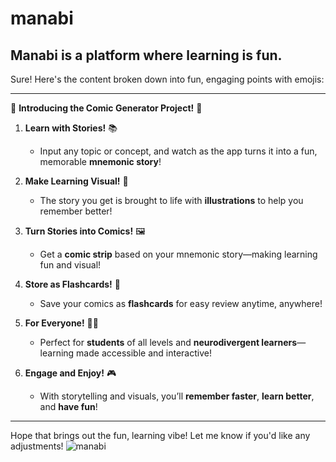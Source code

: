 # manabi

## Manabi is a platform where learning is fun.
Sure! Here's the content broken down into fun, engaging points with emojis:

---

🎉 **Introducing the Comic Generator Project!** 🚀

1. **Learn with Stories!** 📚
   - Input any topic or concept, and watch as the app turns it into a fun, memorable **mnemonic story**! 

2. **Make Learning Visual!** 🎨  
   - The story you get is brought to life with **illustrations** to help you remember better! 

3. **Turn Stories into Comics!** 🖼️ 
   - Get a **comic strip** based on your mnemonic story—making learning fun and visual! 

4. **Store as Flashcards!** 💾  
   - Save your comics as **flashcards** for easy review anytime, anywhere! 

5. **For Everyone!** 👩‍🏫 
   - Perfect for **students** of all levels and **neurodivergent learners**—learning made accessible and interactive! 

6. **Engage and Enjoy!** 🎮
   - With storytelling and visuals, you’ll **remember faster**, **learn better**, and **have fun**! 

---

Hope that brings out the fun, learning vibe! Let me know if you'd like any adjustments!
![manabi](https://github.com/user-attachments/assets/72f2b0b3-40d8-4614-82ce-ae73f9fdccc5)

